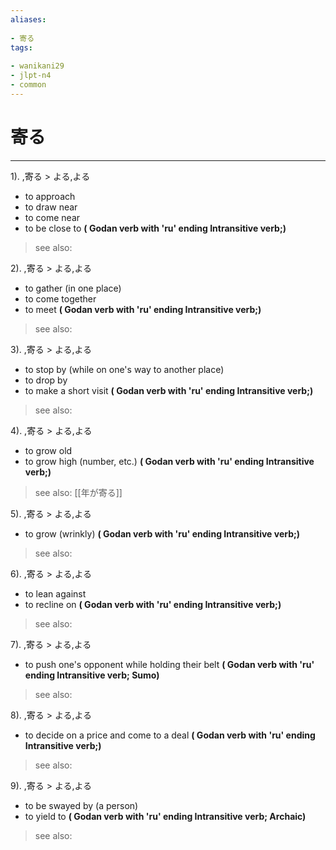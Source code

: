 ```yaml
---
aliases:
    
- 寄る
tags:
    
- wanikani29
- jlpt-n4
- common
---
```


# 寄る
---
1).
,寄る > よる,よる

- to approach
- to draw near
- to come near
- to be close to
**( Godan verb with 'ru' ending Intransitive verb;)**
> see also: 
            
2).
,寄る > よる,よる

- to gather (in one place)
- to come together
- to meet
**( Godan verb with 'ru' ending Intransitive verb;)**
> see also: 
            
3).
,寄る > よる,よる

- to stop by (while on one's way to another place)
- to drop by
- to make a short visit
**( Godan verb with 'ru' ending Intransitive verb;)**
> see also: 
            
4).
,寄る > よる,よる

- to grow old
- to grow high (number, etc.)
**( Godan verb with 'ru' ending Intransitive verb;)**
> see also:  [[年が寄る]]
            
5).
,寄る > よる,よる

- to grow (wrinkly)
**( Godan verb with 'ru' ending Intransitive verb;)**
> see also: 
            
6).
,寄る > よる,よる

- to lean against
- to recline on
**( Godan verb with 'ru' ending Intransitive verb;)**
> see also: 
            
7).
,寄る > よる,よる

- to push one's opponent while holding their belt
**( Godan verb with 'ru' ending Intransitive verb; Sumo)**
> see also: 
            
8).
,寄る > よる,よる

- to decide on a price and come to a deal
**( Godan verb with 'ru' ending Intransitive verb;)**
> see also: 
            
9).
,寄る > よる,よる

- to be swayed by (a person)
- to yield to
**( Godan verb with 'ru' ending Intransitive verb; Archaic)**
> see also: 
            